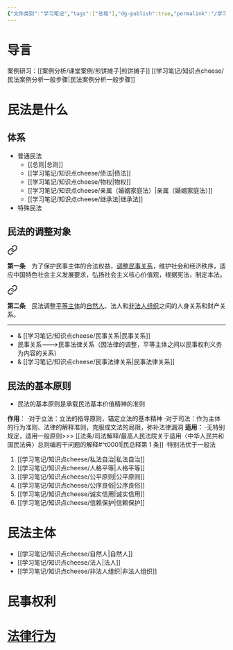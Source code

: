 ```yaml
---
{"文件类别":"学习笔记","tags":["总和"],"dg-publish":true,"permalink":"/学习笔记/民法总论/民总coco/","dgPassFrontmatter":true}
---
```


# 导言
案例研习：[[案例分析/课堂案例/煎饼摊子\|煎饼摊子]]
[[学习笔记/知识点cheese/民法案例分析一般步骤\|民法案例分析一般步骤]]

# 民法是什么

## 体系
- 普通民法
	- [[总则\|总则]]
	- [[学习笔记/知识点cheese/债法\|债法]]
	- [[学习笔记/知识点cheese/物权\|物权]]
	- [[学习笔记/知识点cheese/亲属（婚姻家庭法）\|亲属（婚姻家庭法）]]
	- [[学习笔记/知识点cheese/继承法\|继承法]]
- 特殊民法
## 民法的调整对象 

<div class="transclusion internal-embed is-loaded"><a class="markdown-embed-link" href="////#t0001" aria-label="Open link"><svg xmlns="http://www.w3.org/2000/svg" width="24" height="24" viewBox="0 0 24 24" fill="none" stroke="currentColor" stroke-width="2" stroke-linecap="round" stroke-linejoin="round" class="svg-icon lucide-link"><path d="M10 13a5 5 0 0 0 7.54.54l3-3a5 5 0 0 0-7.07-7.07l-1.72 1.71"></path><path d="M14 11a5 5 0 0 0-7.54-.54l-3 3a5 5 0 0 0 7.07 7.07l1.71-1.71"></path></svg></a><div class="markdown-embed">



**第一条**　为了保护民事主体的合法权益，<u>调整民事关系</u>，维护社会和经济秩序，适应中国特色社会主义发展要求，弘扬社会主义核心价值观，根据宪法，制定本法。 

</div></div>


<div class="transclusion internal-embed is-loaded"><a class="markdown-embed-link" href="////#t0002" aria-label="Open link"><svg xmlns="http://www.w3.org/2000/svg" width="24" height="24" viewBox="0 0 24 24" fill="none" stroke="currentColor" stroke-width="2" stroke-linecap="round" stroke-linejoin="round" class="svg-icon lucide-link"><path d="M10 13a5 5 0 0 0 7.54.54l3-3a5 5 0 0 0-7.07-7.07l-1.72 1.71"></path><path d="M14 11a5 5 0 0 0-7.54-.54l-3 3a5 5 0 0 0 7.07 7.07l1.71-1.71"></path></svg></a><div class="markdown-embed">



**第二条**　民法调整<u>平等主体</u>的<u>自然人</u>、法人和<u>非法人组织</u>之间的人身关系和财产关系。 

</div></div>


---

- & [[学习笔记/知识点cheese/民事关系\|民事关系]]
- 民事关系--->民事法律关系（因法律的调整，平等主体之间以民事权利义务为内容的关系）
- & [[学习笔记/知识点cheese/民事法律关系\|民事法律关系]]


## 民法的基本原则
- 民法的基本原则是承载民法基本价值精神的准则

**作用**：
·对于立法：立法的指导原则，锚定立法的基本精神
·对于司法：作为主体的行为准则、法律的解释准则，克服成文法的局限，弥补法律漏洞
**适用：**
·无特别规定，适用一般原则>>> [[法条/司法解释/最高人民法院关于适用〈中华人民共和国民法典〉总则编若干问题的解释#^t0001\|民总释第 1 条]]
·特别法优于一般法

1. [[学习笔记/知识点cheese/私法自治\|私法自治]]
2. [[学习笔记/知识点cheese/人格平等\|人格平等]]
3. [[学习笔记/知识点cheese/公平原则\|公平原则]]
4. [[学习笔记/知识点cheese/公序良俗\|公序良俗]]
5. [[学习笔记/知识点cheese/诚实信用\|诚实信用]]
6. [[学习笔记/知识点cheese/信赖保护\|信赖保护]]
# 民法主体
- [[学习笔记/知识点cheese/自然人\|自然人]]
- [[学习笔记/知识点cheese/法人\|法人]]
- [[学习笔记/知识点cheese/非法人组织\|非法人组织]]
# 民事权利


# [法律行为](法律行为.md)
